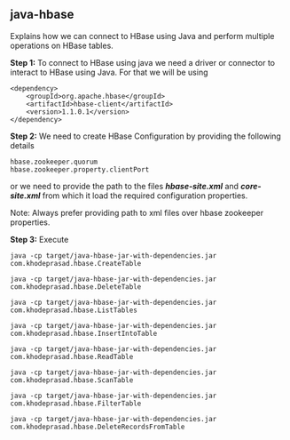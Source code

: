 ## java-hbase

Explains how we can connect to HBase using Java and perform multiple operations on HBase tables.

**Step 1:** To connect to HBase using java we need a driver or connector to interact to HBase using Java. For that we will be using 

	<dependency>
		<groupId>org.apache.hbase</groupId>
		<artifactId>hbase-client</artifactId>
		<version>1.1.0.1</version>
	</dependency>

**Step 2:** We need to create HBase Configuration by providing the following details

	hbase.zookeeper.quorum
	hbase.zookeeper.property.clientPort
	
or we need to provide the path to the files **_hbase-site.xml_** and **_core-site.xml_** from which it load the required configuration properties.

Note: Always prefer providing path to xml files over hbase zookeeper properties.

**Step 3:** Execute

	java -cp target/java-hbase-jar-with-dependencies.jar com.khodeprasad.hbase.CreateTable
	
	java -cp target/java-hbase-jar-with-dependencies.jar com.khodeprasad.hbase.DeleteTable
	
	java -cp target/java-hbase-jar-with-dependencies.jar com.khodeprasad.hbase.ListTables
	
	java -cp target/java-hbase-jar-with-dependencies.jar com.khodeprasad.hbase.InsertIntoTable
	
	java -cp target/java-hbase-jar-with-dependencies.jar com.khodeprasad.hbase.ReadTable
	
	java -cp target/java-hbase-jar-with-dependencies.jar com.khodeprasad.hbase.ScanTable
	
	java -cp target/java-hbase-jar-with-dependencies.jar com.khodeprasad.hbase.FilterTable
	
	java -cp target/java-hbase-jar-with-dependencies.jar com.khodeprasad.hbase.DeleteRecordsFromTable


